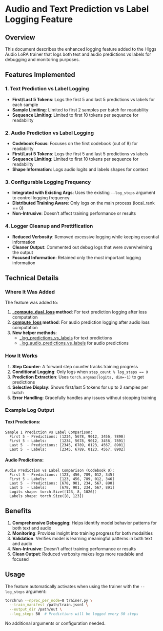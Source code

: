 # Audio and Text Prediction vs Label Logging Feature

## Overview

This document describes the enhanced logging feature added to the Higgs Audio LoRA trainer that logs both text and audio predictions vs labels for debugging and monitoring purposes.

## Features Implemented

### 1. Text Prediction vs Label Logging
- **First/Last 5 Tokens**: Logs the first 5 and last 5 predictions vs labels for each sample
- **Sample Limiting**: Limited to first 2 samples per batch for readability
- **Sequence Limiting**: Limited to first 10 tokens per sequence for readability

### 2. Audio Prediction vs Label Logging
- **Codebook Focus**: Focuses on the first codebook (out of 8) for readability
- **First/Last 5 Tokens**: Logs the first 5 and last 5 predictions vs labels
- **Sequence Limiting**: Limited to first 10 tokens per sequence for readability
- **Shape Information**: Logs audio logits and labels shapes for context

### 3. Configurable Logging Frequency
- **Integrated with Existing Args**: Uses the existing `--log_steps` argument to control logging frequency
- **Distributed Training Aware**: Only logs on the main process (local_rank == 0)
- **Non-Intrusive**: Doesn't affect training performance or results

### 4. Logger Cleanup and Prettification
- **Reduced Verbosity**: Removed excessive logging while keeping essential information
- **Cleaner Output**: Commented out debug logs that were overwhelming the output
- **Focused Information**: Retained only the most important logging information

## Technical Details

### Where It Was Added
The feature was added to:
1. **[_compute_dual_loss](file:///Users/vikram.solanki/Projects/exp/level1/higgs-audio/trainer.py#L320-L477) method**: For text prediction logging after loss computation
2. **[compute_loss](file:///Users/vikram.solanki/Projects/exp/level1/higgs-audio/trainer.py#L204-L270) method**: For audio prediction logging after audio loss computation
3. **New helper methods**: 
   - [_log_predictions_vs_labels](file:///Users/vikram.solanki/Projects/exp/level1/higgs-audio/trainer.py#L479-L520) for text predictions
   - [_log_audio_predictions_vs_labels](file:///Users/vikram.solanki/Projects/exp/level1/higgs-audio/trainer.py#L522-L561) for audio predictions

### How It Works
1. **Step Counter**: A forward step counter tracks training progress
2. **Conditional Logging**: Only logs when `step_count % log_steps == 0`
3. **Prediction Extraction**: Uses `torch.argmax(logits, dim=-1)` to get predictions
4. **Selective Display**: Shows first/last 5 tokens for up to 2 samples per batch
5. **Error Handling**: Gracefully handles any issues without stopping training

### Example Log Output

#### Text Predictions:
```
Sample 1 Prediction vs Label Comparison:
  First 5 - Predictions: [1234, 5678, 9012, 3456, 7890]
  First 5 - Labels:      [1234, 5678, 9012, 3456, 7891]
  Last 5  - Predictions: [2345, 6789, 0123, 4567, 8901]
  Last 5  - Labels:      [2345, 6789, 0123, 4567, 8902]
```

#### Audio Predictions:
```
Audio Prediction vs Label Comparison (Codebook 0):
  First 5 - Predictions: [123, 456, 789, 012, 345]
  First 5 - Labels:      [123, 456, 789, 012, 346]
  Last 5  - Predictions: [678, 901, 234, 567, 890]
  Last 5  - Labels:      [678, 901, 234, 567, 891]
  Logits shape: torch.Size([123, 8, 1026])
  Labels shape: torch.Size([8, 123])
```

## Benefits

1. **Comprehensive Debugging**: Helps identify model behavior patterns for both text and audio
2. **Monitoring**: Provides insight into training progress for both modalities
3. **Validation**: Verifies model is learning meaningful patterns in both text and audio
4. **Non-Intrusive**: Doesn't affect training performance or results
5. **Clean Output**: Reduced verbosity makes logs more readable and focused

## Usage

The feature automatically activates when using the trainer with the `--log_steps` argument:
```bash
torchrun --nproc_per_node=8 trainer.py \
  --train_manifest /path/train.jsonl \
  --output_dir /path/out \
  --log_steps 50  # Predictions will be logged every 50 steps
```

No additional arguments or configuration needed.